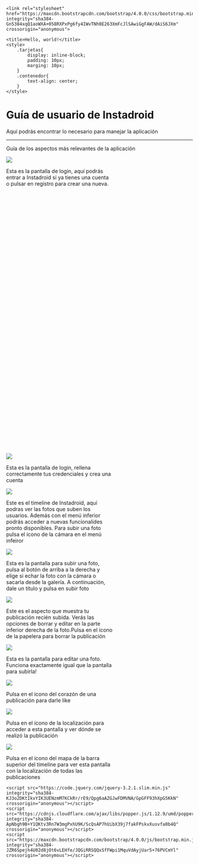 
<html lang="es">
  <head>
    <!-- Required meta tags -->
    <meta charset="utf-8">
    <meta name="viewport" content="width=device-width, initial-scale=1, shrink-to-fit=no">

    <link rel="stylesheet" href="https://maxcdn.bootstrapcdn.com/bootstrap/4.0.0/css/bootstrap.min.css" integrity="sha384-Gn5384xqQ1aoWXA+058RXPxPg6fy4IWvTNh0E263XmFcJlSAwiGgFAW/dAiS6JXm" crossorigin="anonymous">

    <title>Hello, world!</title>
    <style>
        .tarjetas{
            display: inline-block;
            padding: 10px;
            marging: 10px;
        }
        .contenedor{
            text-align: center;
        }
    </style>
  </head>
 
  <body>
        <div class="jumbotron">
            <h1 class="display-4">Guía de usuario de Instadroid</h1>
            <p class="lead">Aquí podrás encontrar lo necesario para manejar la aplicación</p>
            <hr class="my-4">
            <p>Guía de los aspectos más relevantes de la aplicación</p>
        </div>
    <div class="contenedor">
        <div class="card tarjetas" style="width: 18rem; height:50rem;">
            <img class="card-img-top" src="./img/login.JPG">
            <div class="card-body">
              <p class="card-text">Esta es la pantalla de login, aquí podrás entrar a Instadroid si ya tienes una cuenta
              o pulsar en registro para crear una nueva.</p>
            </div>
        </div>
        <div class="card tarjetas" style="width: 18rem;">
            <img class="card-img-top" src="./img/registro.JPG">
            <div class="card-body">
              <p class="card-text">Esta es la pantalla de login, rellena correctamente tus credenciales y crea una cuenta</p>
            </div>
        </div>
        <div class="card tarjetas" style="width: 18rem;">
            <img class="card-img-top" src="./img/timeline.JPG">
            <div class="card-body">
              <p class="card-text">Este es el timeline de Instadroid, aquí podras ver las fotos que suben los usuarios. Además
              con el menú inferior podrás acceder a nuevas funcionalides pronto disponibles. Para subir una foto pulsa el icono     de la cámara en el menú infeiror</p>
            </div>
        </div>
        <div class="card tarjetas" style="width: 18rem;">
            <img class="card-img-top" src="./img/subirfoto.JPG">
            <div class="card-body">
              <p class="card-text">Esta es la pantalla para subir una foto, pulsa al botón de arriba a la derecha y elige si    echar la foto con la cámara o sacarla desde la galería. A continuación, dale un título y pulsa en subir foto</p>
            </div>
        </div>
        <div class="card tarjetas" style="width: 18rem;">
            <img class="card-img-top" src="./img/publisubida.JPG">
            <div class="card-body">
              <p class="card-text">Este es el aspecto que muestra tu publicación recién subida. Verás las opciones de borrar y
              editar en la parte inferior derecha de la foto.Pulsa en el icono de la papelera para borrar la publicación</p>
            </div>
        </div>
        <div class="card tarjetas" style="width: 18rem;">
            <img class="card-img-top" src="./img/editarfoto.JPG">
            <div class="card-body">
              <p class="card-text">Esta es la pantalla para editar una foto. Funciona exactamente igual que la pantalla para    subirla!</p>
            </div>
        </div>
        <div class="card tarjetas" style="width: 18rem;">
            <img class="card-img-top" src="./img/publicacionlike.JPG">
            <div class="card-body">
              <p class="card-text">Pulsa en el icono del corazón de una publicación para darle like</p>
            </div>
        </div>
        <div class="card tarjetas" style="width: 18rem;">
            <img class="card-img-top" src="./img/localizacionfoto.JPG">
            <div class="card-body">
              <p class="card-text">Pulsa en el icono de la localización para acceder a esta pantalla y ver dónde
              se realizó la publicación</p>
            </div>
        </div>
        <div class="card tarjetas" style="width: 18rem;">
            <img class="card-img-top" src="./img/localizaciontodas.JPG">
            <div class="card-body">
              <p class="card-text">Pulsa en el icono del mapa de la barra superior del timeline para ver esta pantalla
              con la localización de todas las publicaciones</p>
            </div>
        </div>
    </div>
    


    <script src="https://code.jquery.com/jquery-3.2.1.slim.min.js" integrity="sha384-KJ3o2DKtIkvYIK3UENzmM7KCkRr/rE9/Qpg6aAZGJwFDMVNA/GpGFF93hXpG5KkN" crossorigin="anonymous"></script>
    <script src="https://cdnjs.cloudflare.com/ajax/libs/popper.js/1.12.9/umd/popper.min.js" integrity="sha384-ApNbgh9B+Y1QKtv3Rn7W3mgPxhU9K/ScQsAP7hUibX39j7fakFPskvXusvfa0b4Q" crossorigin="anonymous"></script>
    <script src="https://maxcdn.bootstrapcdn.com/bootstrap/4.0.0/js/bootstrap.min.js" integrity="sha384-JZR6Spejh4U02d8jOt6vLEHfe/JQGiRRSQQxSfFWpi1MquVdAyjUar5+76PVCmYl" crossorigin="anonymous"></script>
  </body>
</html>